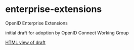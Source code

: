 # enterprise-extensions
OpenID Enterprise Extensions

initial draft for adoption by OpenID Connect Working Group

[HTML view of draft](https://dickhardt.github.io/enterprise-extensions/openid-enterprise-extensions.html)

